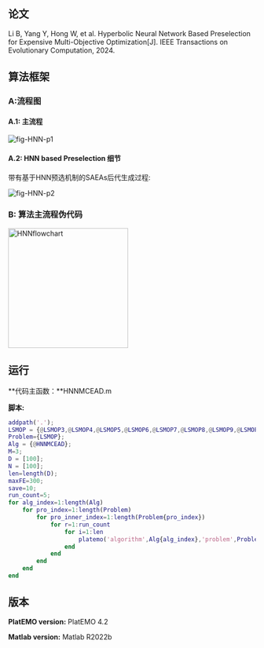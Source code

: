 

## 论文

Li B, Yang Y, Hong W, et al. Hyperbolic Neural Network Based Preselection for Expensive Multi-Objective Optimization[J]. IEEE Transactions on Evolutionary Computation, 2024.

## 算法框架

### A:流程图

#### A.1: 主流程

![fig-HNN-p1](https://github.com/user-attachments/assets/5ba735f8-4cc0-4499-a499-fca318d71b84)

#### A.2: HNN based Preselection 细节

带有基于HNN预选机制的SAEAs后代生成过程:

![fig-HNN-p2](https://github.com/user-attachments/assets/fb42c13e-3d20-42b6-a2c7-2faa02a5a381)


### B: 算法主流程伪代码

<img width="244" alt="HNNflowchart" src="https://github.com/user-attachments/assets/60f609bd-049e-4d01-8c82-9b30df00b99e">


## 运行

**代码主函数：**HNNMCEAD.m

**脚本:**

```matlab
addpath('.');
LSMOP = {@LSMOP3,@LSMOP4,@LSMOP5,@LSMOP6,@LSMOP7,@LSMOP8,@LSMOP9,@LSMOP1,@LSMOP2};
Problem={LSMOP};
Alg = {@HNNMCEAD};
M=3;
D = [100];
N = [100];
len=length(D);
maxFE=300;
save=10;
run_count=5;
for alg_index=1:length(Alg)
    for pro_index=1:length(Problem)
        for pro_inner_index=1:length(Problem{pro_index})
            for r=1:run_count
                for i=1:len
                    platemo('algorithm',Alg{alg_index},'problem',Problem{pro_index}{pro_inner_index},'M',M,'D',D(i),'N',N(i),'maxFE',maxFE(i),'save',save);
                end
            end
        end
    end
end
```



## 版本

**PlatEMO version:** PlatEMO 4.2

**Matlab version:**  Matlab R2022b


